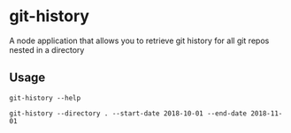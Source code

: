 # git-history
A node application that allows you to retrieve git history for all git repos nested in a directory
## Usage
```
git-history --help
```
```
git-history --directory . --start-date 2018-10-01 --end-date 2018-11-01
```